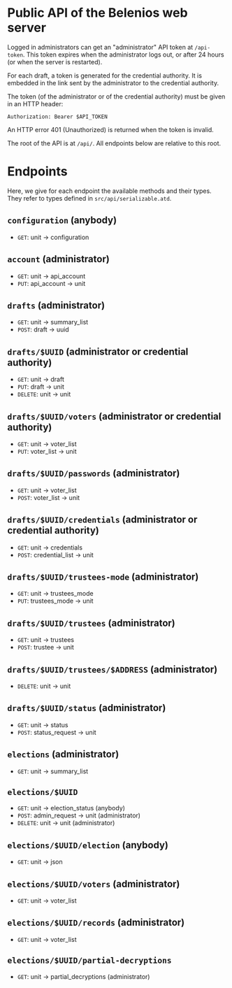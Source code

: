 # Public API of the Belenios web server

Logged in administrators can get an "administrator" API token at
`/api-token`. This token expires when the administrator logs out, or
after 24 hours (or when the server is restarted).

For each draft, a token is generated for the credential authority. It
is embedded in the link sent by the administrator to the credential
authority.

The token (of the administrator or of the credential authority) must
be given in an HTTP header:

    Authorization: Bearer $API_TOKEN

An HTTP error 401 (Unauthorized) is returned when the token is
invalid.

The root of the API is at `/api/`. All endpoints below are relative to
this root.

# Endpoints

Here, we give for each endpoint the available methods and their
types. They refer to types defined in `src/api/serializable.atd`.

## `configuration` (anybody)

* `GET`: unit -> configuration

## `account` (administrator)

* `GET`: unit -> api_account
* `PUT`: api_account -> unit

## `drafts` (administrator)

* `GET`: unit -> summary_list
* `POST`: draft -> uuid

## `drafts/$UUID` (administrator or credential authority)

* `GET`: unit -> draft
* `PUT`: draft -> unit
* `DELETE`: unit -> unit

## `drafts/$UUID/voters` (administrator or credential authority)

* `GET`: unit -> voter_list
* `PUT`: voter_list -> unit

## `drafts/$UUID/passwords` (administrator)

* `GET`: unit -> voter_list
* `POST`: voter_list -> unit

## `drafts/$UUID/credentials` (administrator or credential authority)

* `GET`: unit -> credentials
* `POST`: credential_list -> unit

## `drafts/$UUID/trustees-mode` (administrator)

* `GET`: unit -> trustees_mode
* `PUT`: trustees_mode -> unit

## `drafts/$UUID/trustees` (administrator)

* `GET`: unit -> trustees
* `POST`: trustee -> unit

## `drafts/$UUID/trustees/$ADDRESS` (administrator)

* `DELETE`: unit -> unit

## `drafts/$UUID/status` (administrator)

* `GET`: unit -> status
* `POST`: status_request -> unit

## `elections` (administrator)

* `GET`: unit -> summary_list

## `elections/$UUID`

* `GET`: unit -> election_status (anybody)
* `POST`: admin_request -> unit (administrator)
* `DELETE`: unit -> unit (administrator)

## `elections/$UUID/election` (anybody)

* `GET`: unit -> json

## `elections/$UUID/voters` (administrator)

* `GET`: unit -> voter_list

## `elections/$UUID/records` (administrator)

* `GET`: unit -> voter_list

## `elections/$UUID/partial-decryptions`

* `GET`: unit -> partial_decryptions (administrator)

